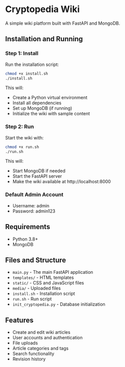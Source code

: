 # Cryptopedia Wiki

A simple wiki platform built with FastAPI and MongoDB.

## Installation and Running

### Step 1: Install

Run the installation script:

```bash
chmod +x install.sh
./install.sh
```

This will:
- Create a Python virtual environment
- Install all dependencies
- Set up MongoDB (if running)
- Initialize the wiki with sample content

### Step 2: Run

Start the wiki with:

```bash
chmod +x run.sh
./run.sh
```

This will:
- Start MongoDB if needed
- Start the FastAPI server
- Make the wiki available at http://localhost:8000

### Default Admin Account

- Username: admin
- Password: admin123

## Requirements

- Python 3.8+
- MongoDB

## Files and Structure

- `main.py` - The main FastAPI application
- `templates/` - HTML templates
- `static/` - CSS and JavaScript files
- `media/` - Uploaded files
- `install.sh` - Installation script
- `run.sh` - Run script
- `init_cryptopedia.py` - Database initialization

## Features

- Create and edit wiki articles
- User accounts and authentication
- File uploads
- Article categories and tags
- Search functionality
- Revision history
